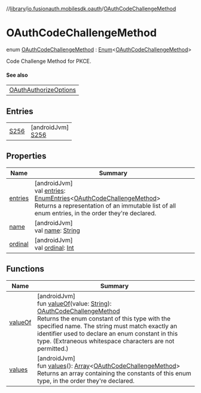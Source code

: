 //[library](../../../index.md)/[io.fusionauth.mobilesdk.oauth](../index.md)/[OAuthCodeChallengeMethod](index.md)

# OAuthCodeChallengeMethod

enum [OAuthCodeChallengeMethod](index.md) : [Enum](https://kotlinlang.org/api/latest/jvm/stdlib/kotlin/-enum/index.html)&lt;[OAuthCodeChallengeMethod](index.md)&gt; 

Code Challenge Method for PKCE.

#### See also

| |
|---|
| [OAuthAuthorizeOptions](../-o-auth-authorize-options/index.md) |

## Entries

| | |
|---|---|
| [S256](-s256/index.md) | [androidJvm]<br>[S256](-s256/index.md) |

## Properties

| Name | Summary |
|---|---|
| [entries](entries.md) | [androidJvm]<br>val [entries](entries.md): [EnumEntries](https://kotlinlang.org/api/latest/jvm/stdlib/kotlin.enums/-enum-entries/index.html)&lt;[OAuthCodeChallengeMethod](index.md)&gt;<br>Returns a representation of an immutable list of all enum entries, in the order they're declared. |
| [name](-s256/index.md#-372974862%2FProperties%2F-435046686) | [androidJvm]<br>val [name](-s256/index.md#-372974862%2FProperties%2F-435046686): [String](https://kotlinlang.org/api/latest/jvm/stdlib/kotlin/-string/index.html) |
| [ordinal](-s256/index.md#-739389684%2FProperties%2F-435046686) | [androidJvm]<br>val [ordinal](-s256/index.md#-739389684%2FProperties%2F-435046686): [Int](https://kotlinlang.org/api/latest/jvm/stdlib/kotlin/-int/index.html) |

## Functions

| Name | Summary |
|---|---|
| [valueOf](value-of.md) | [androidJvm]<br>fun [valueOf](value-of.md)(value: [String](https://kotlinlang.org/api/latest/jvm/stdlib/kotlin/-string/index.html)): [OAuthCodeChallengeMethod](index.md)<br>Returns the enum constant of this type with the specified name. The string must match exactly an identifier used to declare an enum constant in this type. (Extraneous whitespace characters are not permitted.) |
| [values](values.md) | [androidJvm]<br>fun [values](values.md)(): [Array](https://kotlinlang.org/api/latest/jvm/stdlib/kotlin/-array/index.html)&lt;[OAuthCodeChallengeMethod](index.md)&gt;<br>Returns an array containing the constants of this enum type, in the order they're declared. |
